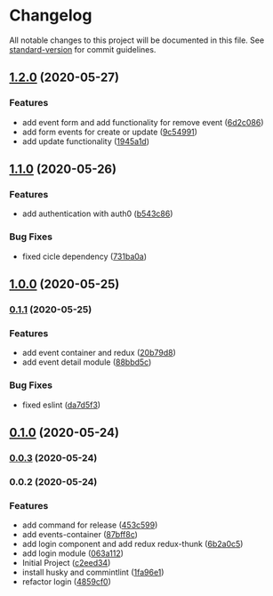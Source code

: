 # Changelog

All notable changes to this project will be documented in this file. See [standard-version](https://github.com/conventional-changelog/standard-version) for commit guidelines.

## [1.2.0](https://github.com/Alver23/app-mobile-cafeto/compare/v1.1.0...v1.2.0) (2020-05-27)


### Features

* add event form and add functionality for remove event ([6d2c086](https://github.com/Alver23/app-mobile-cafeto/commit/6d2c0864a0c4993bbc9ea5890370e57591e86ab4))
* add form events for create or update ([9c54991](https://github.com/Alver23/app-mobile-cafeto/commit/9c549917950ed33945f83c9d41488f5dabc08110))
* add update functionality ([1945a1d](https://github.com/Alver23/app-mobile-cafeto/commit/1945a1de43ac2116ce6330d3d2de33220bb4d73a))

## [1.1.0](https://github.com/Alver23/app-mobile-cafeto/compare/v1.0.0...v1.1.0) (2020-05-26)


### Features

* add authentication with auth0 ([b543c86](https://github.com/Alver23/app-mobile-cafeto/commit/b543c86bad33135b0214a041edfcf34216633e21))


### Bug Fixes

* fixed cicle dependency ([731ba0a](https://github.com/Alver23/app-mobile-cafeto/commit/731ba0a6ea8d9657c08bb55623cda51dae09f36e))

## [1.0.0](https://github.com/Alver23/app-mobile-cafeto/compare/v0.1.1...v1.0.0) (2020-05-25)

### [0.1.1](https://github.com/Alver23/app-mobile-cafeto/compare/v0.1.0...v0.1.1) (2020-05-25)


### Features

* add event container and redux ([20b79d8](https://github.com/Alver23/app-mobile-cafeto/commit/20b79d8fdb2d614ec34b3074f020f6911b000f93))
* add event detail module ([88bbd5c](https://github.com/Alver23/app-mobile-cafeto/commit/88bbd5c2f2aaff885b4492fcfbce6ece40812261))


### Bug Fixes

* fixed eslint ([da7d5f3](https://github.com/Alver23/app-mobile-cafeto/commit/da7d5f39b5e4e7e6c626ba9fcc38846c9fa4ab8b))

## [0.1.0](https://github.com/Alver23/app-mobile-cafeto/compare/v0.0.3...v0.1.0) (2020-05-24)

### [0.0.3](https://github.com/Alver23/app-mobile-cafeto/compare/v0.0.2...v0.0.3) (2020-05-24)

### 0.0.2 (2020-05-24)


### Features

* add command for release ([453c599](https://github.com/Alver23/app-mobile-cafeto/commit/453c59916a444dfa8fa204f3d995a5eb19dcc57d))
* add events-container ([87bff8c](https://github.com/Alver23/app-mobile-cafeto/commit/87bff8ccdf0d8da061915e520312f802bef71e6b))
* add login component and add redux redux-thunk ([6b2a0c5](https://github.com/Alver23/app-mobile-cafeto/commit/6b2a0c560bbe161e307f691f49d0a3e3cff24a0a))
* add login module ([063a112](https://github.com/Alver23/app-mobile-cafeto/commit/063a112db6f2fcc5871135db39534fa9a72e8660))
* Initial Project ([c2eed34](https://github.com/Alver23/app-mobile-cafeto/commit/c2eed34c149143a41131d3d3b0a7e60320e56f90))
* install husky and commintlint ([1fa96e1](https://github.com/Alver23/app-mobile-cafeto/commit/1fa96e17094de9f7b1fe0aab8155eabf869f9df3))
* refactor login ([4859cf0](https://github.com/Alver23/app-mobile-cafeto/commit/4859cf0fec7e000dcfc62e3e40e39ab3bffa2642))

